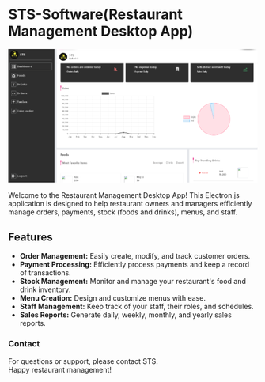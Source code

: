 # STS-Software(Restaurant Management Desktop App)

![App Screenshot](./app-screenshot.png)

Welcome to the Restaurant Management Desktop App! This Electron.js application is designed to help restaurant owners and managers efficiently manage orders, payments, stock (foods and drinks), menus, and staff.

## Features

- **Order Management:** Easily create, modify, and track customer orders.
- **Payment Processing:** Efficiently process payments and keep a record of transactions.
- **Stock Management:** Monitor and manage your restaurant's food and drink inventory.
- **Menu Creation:** Design and customize menus with ease.
- **Staff Management:** Keep track of your staff, their roles, and schedules.
- **Sales Reports:** Generate daily, weekly, monthly, and yearly sales reports.

### Contact

For questions or support, please contact STS.
<br>
Happy restaurant management!

